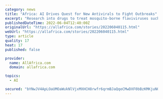 ```yaml
---
category: news
title: "Africa: AI Drives Quest for New Antivirals to Fight Outbreaks"
excerpt: "Research into drugs to treat mosquito-borne flaviviruses such as Zika and dengue as well as COVID-19 will benefit from a major funding boost, says a group of international scientists using artificial intelligence to discover new oral antivirals."
publishedDateTime: 2022-06-04T12:40:00Z
originalUrl: "https://allafrica.com/stories/202206040115.html"
webUrl: "https://allafrica.com/stories/202206040115.html"
type: article
quality: 17
heat: 17
published: false

provider:
  name: AllAfrica.com
  domain: allafrica.com

topics:
  - AI

secured: "bYNwJV4ApLOaUMOaWukNlVjxMXHCH8rwfr6qrmBJaQqeCMwDXF0bBzKMKjuNOgQuKv+moRWwBiPujOHPqJgifP7wyGqNM/RVljzFqAsjblB8IkDHXbjjcWQ9yCooXB5JdR5nYu7GwBkvhcOaK+iIcWAMB4w/CgyYhmUEZdvfPZmva3TlvaeJkJcJgN/I9cyy+1/IbIwZMg7WHNeCo3ypD7gQu/x6pBsN1ZQ/bP1f2Lrqd2kMqJ2RHhH7fp4/slloYSSbMgUOWSz/G9h0fwgnpBuhfzx9dBjsgy327dpKY/ZmYMUJnKuqZRqQ80v+JttN7qyh2gTlG4gG/vnKMEL+5yyiMtXfhphMmgZGI7OOI4Y=;k0W91kiE5/RkRxjwWtF6ng=="
---
```


